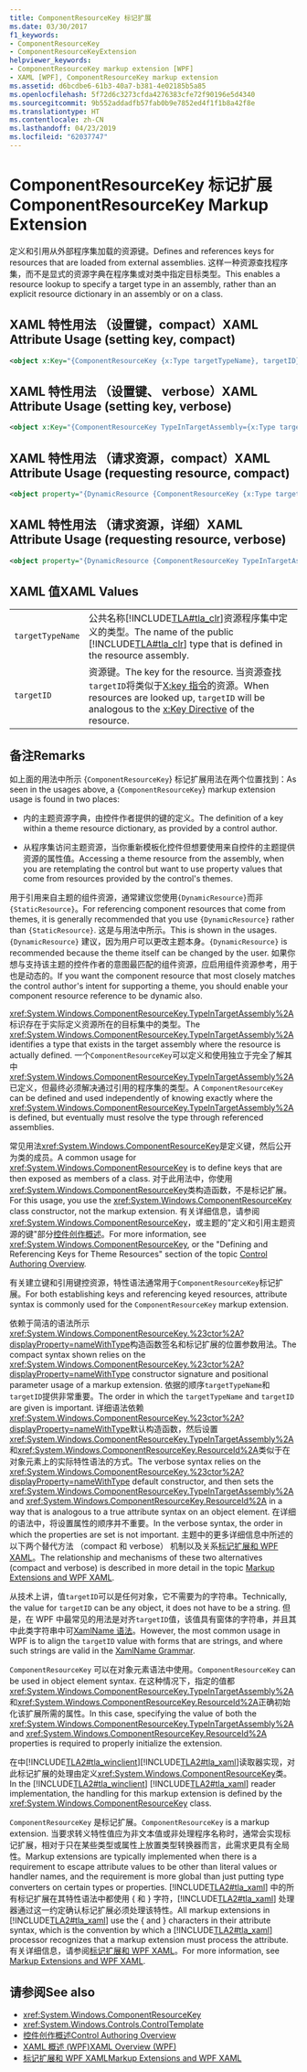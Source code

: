 ```yaml
---
title: ComponentResourceKey 标记扩展
ms.date: 03/30/2017
f1_keywords:
- ComponentResourceKey
- ComponentResourceKeyExtension
helpviewer_keywords:
- ComponentResourceKey markup extension [WPF]
- XAML [WPF], ComponentResourceKey markup extension
ms.assetid: d6bcdbe6-61b3-40a7-b381-4e02185b5a85
ms.openlocfilehash: 5f72d6c3273cfda4276383cfe72f90196e5d4340
ms.sourcegitcommit: 9b552addadfb57fab0b9e7852ed4f1f1b8a42f8e
ms.translationtype: HT
ms.contentlocale: zh-CN
ms.lasthandoff: 04/23/2019
ms.locfileid: "62037747"
---
```

# <a name="componentresourcekey-markup-extension"></a><span data-ttu-id="615d3-102">ComponentResourceKey 标记扩展</span><span class="sxs-lookup"><span data-stu-id="615d3-102">ComponentResourceKey Markup Extension</span></span>
<span data-ttu-id="615d3-103">定义和引用从外部程序集加载的资源键。</span><span class="sxs-lookup"><span data-stu-id="615d3-103">Defines and references keys for resources that are loaded from external assemblies.</span></span> <span data-ttu-id="615d3-104">这样一种资源查找程序集，而不是显式的资源字典在程序集或对类中指定目标类型。</span><span class="sxs-lookup"><span data-stu-id="615d3-104">This enables a resource lookup to specify a target type in an assembly, rather than an explicit resource dictionary in an assembly or on a class.</span></span>  
  
## <a name="xaml-attribute-usage-setting-key-compact"></a><span data-ttu-id="615d3-105">XAML 特性用法 （设置键，compact）</span><span class="sxs-lookup"><span data-stu-id="615d3-105">XAML Attribute Usage (setting key, compact)</span></span>  
  
```xml  
<object x:Key="{ComponentResourceKey {x:Type targetTypeName}, targetID}" .../>  
```  
  
## <a name="xaml-attribute-usage-setting-key-verbose"></a><span data-ttu-id="615d3-106">XAML 特性用法 （设置键、 verbose）</span><span class="sxs-lookup"><span data-stu-id="615d3-106">XAML Attribute Usage (setting key, verbose)</span></span>  
  
```xml  
<object x:Key="{ComponentResourceKey TypeInTargetAssembly={x:Type targetTypeName}, ResourceID=targetID}" .../>  
```  
  
## <a name="xaml-attribute-usage-requesting-resource-compact"></a><span data-ttu-id="615d3-107">XAML 特性用法 （请求资源，compact）</span><span class="sxs-lookup"><span data-stu-id="615d3-107">XAML Attribute Usage (requesting resource, compact)</span></span>  
  
```xml  
<object property="{DynamicResource {ComponentResourceKey {x:Type targetTypeName}, targetID}}" .../>  
```  
  
## <a name="xaml-attribute-usage-requesting-resource-verbose"></a><span data-ttu-id="615d3-108">XAML 特性用法 （请求资源，详细）</span><span class="sxs-lookup"><span data-stu-id="615d3-108">XAML Attribute Usage (requesting resource, verbose)</span></span>  
  
```xml  
<object property="{DynamicResource {ComponentResourceKey TypeInTargetAssembly={x:Type targetTypeName}, ResourceID=targetID}}" .../>  
```  
  
## <a name="xaml-values"></a><span data-ttu-id="615d3-109">XAML 值</span><span class="sxs-lookup"><span data-stu-id="615d3-109">XAML Values</span></span>  
  
|||  
|-|-|  
|`targetTypeName`|<span data-ttu-id="615d3-110">公共名称[!INCLUDE[TLA#tla_clr](../../../../includes/tlasharptla-clr-md.md)]资源程序集中定义的类型。</span><span class="sxs-lookup"><span data-stu-id="615d3-110">The name of the public [!INCLUDE[TLA#tla_clr](../../../../includes/tlasharptla-clr-md.md)] type that is defined in the resource assembly.</span></span>|  
|`targetID`|<span data-ttu-id="615d3-111">资源键。</span><span class="sxs-lookup"><span data-stu-id="615d3-111">The key for the resource.</span></span> <span data-ttu-id="615d3-112">当资源查找`targetID`将类似于[X:key 指令](../../xaml-services/x-key-directive.md)的资源。</span><span class="sxs-lookup"><span data-stu-id="615d3-112">When resources are looked up, `targetID` will be analogous to the [x:Key Directive](../../xaml-services/x-key-directive.md) of the resource.</span></span>|  
  
## <a name="remarks"></a><span data-ttu-id="615d3-113">备注</span><span class="sxs-lookup"><span data-stu-id="615d3-113">Remarks</span></span>  
 <span data-ttu-id="615d3-114">如上面的用法中所示 {`ComponentResourceKey`} 标记扩展用法在两个位置找到：</span><span class="sxs-lookup"><span data-stu-id="615d3-114">As seen in the usages above, a {`ComponentResourceKey`} markup extension usage is found in two places:</span></span>  
  
- <span data-ttu-id="615d3-115">内的主题资源字典，由控件作者提供的键的定义。</span><span class="sxs-lookup"><span data-stu-id="615d3-115">The definition of a key within a theme resource dictionary, as provided by a control author.</span></span>  
  
- <span data-ttu-id="615d3-116">从程序集访问主题资源，当你重新模板化控件但想要使用来自控件的主题提供资源的属性值。</span><span class="sxs-lookup"><span data-stu-id="615d3-116">Accessing a theme resource from the assembly, when you are retemplating the control but want to use property values that come from resources provided by the control's themes.</span></span>  
  
 <span data-ttu-id="615d3-117">用于引用来自主题的组件资源，通常建议您使用`{DynamicResource}`而非`{StaticResource}`。</span><span class="sxs-lookup"><span data-stu-id="615d3-117">For referencing component resources that come from themes, it is generally recommended that you use `{DynamicResource}` rather than `{StaticResource}`.</span></span> <span data-ttu-id="615d3-118">这是与用法中所示。</span><span class="sxs-lookup"><span data-stu-id="615d3-118">This is shown in the usages.</span></span> <span data-ttu-id="615d3-119">`{DynamicResource}` 建议，因为用户可以更改主题本身。</span><span class="sxs-lookup"><span data-stu-id="615d3-119">`{DynamicResource}` is recommended because the theme itself can be changed by the user.</span></span> <span data-ttu-id="615d3-120">如果你想与支持该主题的控件作者的意图最匹配的组件资源，应启用组件资源参考，用于也是动态的。</span><span class="sxs-lookup"><span data-stu-id="615d3-120">If you want the component resource that most closely matches the control author's intent for supporting a theme, you should enable your component resource reference to be dynamic also.</span></span>  
  
 <span data-ttu-id="615d3-121"><xref:System.Windows.ComponentResourceKey.TypeInTargetAssembly%2A>标识存在于实际定义资源所在的目标集中的类型。</span><span class="sxs-lookup"><span data-stu-id="615d3-121">The <xref:System.Windows.ComponentResourceKey.TypeInTargetAssembly%2A> identifies a type that exists in the target assembly where the resource is actually defined.</span></span> <span data-ttu-id="615d3-122">一个`ComponentResourceKey`可以定义和使用独立于完全了解其中<xref:System.Windows.ComponentResourceKey.TypeInTargetAssembly%2A>已定义，但最终必须解决通过引用的程序集的类型。</span><span class="sxs-lookup"><span data-stu-id="615d3-122">A `ComponentResourceKey` can be defined and used independently of knowing exactly where the <xref:System.Windows.ComponentResourceKey.TypeInTargetAssembly%2A> is defined, but eventually must resolve the type through referenced assemblies.</span></span>  
  
 <span data-ttu-id="615d3-123">常见用法<xref:System.Windows.ComponentResourceKey>是定义键，然后公开为类的成员。</span><span class="sxs-lookup"><span data-stu-id="615d3-123">A common usage for <xref:System.Windows.ComponentResourceKey> is to define keys that are then exposed as members of a class.</span></span> <span data-ttu-id="615d3-124">对于此用法中，你使用<xref:System.Windows.ComponentResourceKey>类构造函数，不是标记扩展。</span><span class="sxs-lookup"><span data-stu-id="615d3-124">For this usage, you use the <xref:System.Windows.ComponentResourceKey> class constructor, not the markup extension.</span></span> <span data-ttu-id="615d3-125">有关详细信息，请参阅<xref:System.Windows.ComponentResourceKey>，或主题的"定义和引用主题资源的键"部分[控件创作概述](../controls/control-authoring-overview.md)。</span><span class="sxs-lookup"><span data-stu-id="615d3-125">For more information, see <xref:System.Windows.ComponentResourceKey>, or the "Defining and Referencing Keys for Theme Resources" section of the topic [Control Authoring Overview](../controls/control-authoring-overview.md).</span></span>  
  
 <span data-ttu-id="615d3-126">有关建立键和引用键控资源，特性语法通常用于`ComponentResourceKey`标记扩展。</span><span class="sxs-lookup"><span data-stu-id="615d3-126">For both establishing keys and referencing keyed resources, attribute syntax is commonly used for the `ComponentResourceKey` markup extension.</span></span>  
  
 <span data-ttu-id="615d3-127">依赖于简洁的语法所示<xref:System.Windows.ComponentResourceKey.%23ctor%2A?displayProperty=nameWithType>构造函数签名和标记扩展的位置参数用法。</span><span class="sxs-lookup"><span data-stu-id="615d3-127">The compact syntax shown relies on the <xref:System.Windows.ComponentResourceKey.%23ctor%2A?displayProperty=nameWithType> constructor signature and positional parameter usage of a markup extension.</span></span> <span data-ttu-id="615d3-128">依据的顺序`targetTypeName`和`targetID`提供非常重要。</span><span class="sxs-lookup"><span data-stu-id="615d3-128">The order in which the `targetTypeName` and `targetID` are given is important.</span></span> <span data-ttu-id="615d3-129">详细语法依赖<xref:System.Windows.ComponentResourceKey.%23ctor%2A?displayProperty=nameWithType>默认构造函数，然后设置<xref:System.Windows.ComponentResourceKey.TypeInTargetAssembly%2A>和<xref:System.Windows.ComponentResourceKey.ResourceId%2A>类似于在对象元素上的实际特性语法的方式。</span><span class="sxs-lookup"><span data-stu-id="615d3-129">The verbose syntax relies on the <xref:System.Windows.ComponentResourceKey.%23ctor%2A?displayProperty=nameWithType> default constructor, and then sets the <xref:System.Windows.ComponentResourceKey.TypeInTargetAssembly%2A> and <xref:System.Windows.ComponentResourceKey.ResourceId%2A> in a way that is analogous to a true attribute syntax on an object element.</span></span> <span data-ttu-id="615d3-130">在详细的语法中，将设置属性的顺序并不重要。</span><span class="sxs-lookup"><span data-stu-id="615d3-130">In the verbose syntax, the order in which the properties are set is not important.</span></span> <span data-ttu-id="615d3-131">主题中的更多详细信息中所述的以下两个替代方法 （compact 和 verbose） 机制以及关系[标记扩展和 WPF XAML](markup-extensions-and-wpf-xaml.md)。</span><span class="sxs-lookup"><span data-stu-id="615d3-131">The relationship and mechanisms of these two alternatives (compact and verbose) is described in more detail in the topic [Markup Extensions and WPF XAML](markup-extensions-and-wpf-xaml.md).</span></span>  
  
 <span data-ttu-id="615d3-132">从技术上讲，值`targetID`可以是任何对象，它不需要为的字符串。</span><span class="sxs-lookup"><span data-stu-id="615d3-132">Technically, the value for `targetID` can be any object, it does not have to be a string.</span></span> <span data-ttu-id="615d3-133">但是，在 WPF 中最常见的用法是对齐`targetID`值，该值具有窗体的字符串，并且其中此类字符串中可[XamlName 语法](../../xaml-services/xamlname-grammar.md)。</span><span class="sxs-lookup"><span data-stu-id="615d3-133">However, the most common usage in WPF is to align the `targetID` value with forms that are strings, and where such strings are valid in the [XamlName Grammar](../../xaml-services/xamlname-grammar.md).</span></span>  
  
 <span data-ttu-id="615d3-134">`ComponentResourceKey` 可以在对象元素语法中使用。</span><span class="sxs-lookup"><span data-stu-id="615d3-134">`ComponentResourceKey` can be used in object element syntax.</span></span> <span data-ttu-id="615d3-135">在这种情况下，指定的值都<xref:System.Windows.ComponentResourceKey.TypeInTargetAssembly%2A>和<xref:System.Windows.ComponentResourceKey.ResourceId%2A>正确初始化该扩展所需的属性。</span><span class="sxs-lookup"><span data-stu-id="615d3-135">In this case, specifying the value of both the <xref:System.Windows.ComponentResourceKey.TypeInTargetAssembly%2A> and <xref:System.Windows.ComponentResourceKey.ResourceId%2A> properties is required to properly initialize the extension.</span></span>  
  
 <span data-ttu-id="615d3-136">在中[!INCLUDE[TLA2#tla_winclient](../../../../includes/tla2sharptla-winclient-md.md)][!INCLUDE[TLA2#tla_xaml](../../../../includes/tla2sharptla-xaml-md.md)]读取器实现，对此标记扩展的处理由定义<xref:System.Windows.ComponentResourceKey>类。</span><span class="sxs-lookup"><span data-stu-id="615d3-136">In the [!INCLUDE[TLA2#tla_winclient](../../../../includes/tla2sharptla-winclient-md.md)] [!INCLUDE[TLA2#tla_xaml](../../../../includes/tla2sharptla-xaml-md.md)] reader implementation, the handling for this markup extension is defined by the <xref:System.Windows.ComponentResourceKey> class.</span></span>  
  
 <span data-ttu-id="615d3-137">`ComponentResourceKey` 是标记扩展。</span><span class="sxs-lookup"><span data-stu-id="615d3-137">`ComponentResourceKey` is a markup extension.</span></span> <span data-ttu-id="615d3-138">当要求转义特性值应为非文本值或非处理程序名称时，通常会实现标记扩展，相对于只在某些类型或属性上放置类型转换器而言，此需求更具有全局性。</span><span class="sxs-lookup"><span data-stu-id="615d3-138">Markup extensions are typically implemented when there is a requirement to escape attribute values to be other than literal values or handler names, and the requirement is more global than just putting type converters on certain types or properties.</span></span> <span data-ttu-id="615d3-139">[!INCLUDE[TLA2#tla_xaml](../../../../includes/tla2sharptla-xaml-md.md)] 中的所有标记扩展在其特性语法中都使用 { 和 } 字符，[!INCLUDE[TLA2#tla_xaml](../../../../includes/tla2sharptla-xaml-md.md)] 处理器通过这一约定确认标记扩展必须处理该特性。</span><span class="sxs-lookup"><span data-stu-id="615d3-139">All markup extensions in [!INCLUDE[TLA2#tla_xaml](../../../../includes/tla2sharptla-xaml-md.md)] use the { and } characters in their attribute syntax, which is the convention by which a [!INCLUDE[TLA2#tla_xaml](../../../../includes/tla2sharptla-xaml-md.md)] processor recognizes that a markup extension must process the attribute.</span></span> <span data-ttu-id="615d3-140">有关详细信息，请参阅[标记扩展和 WPF XAML](markup-extensions-and-wpf-xaml.md)。</span><span class="sxs-lookup"><span data-stu-id="615d3-140">For more information, see [Markup Extensions and WPF XAML](markup-extensions-and-wpf-xaml.md).</span></span>  
  
## <a name="see-also"></a><span data-ttu-id="615d3-141">请参阅</span><span class="sxs-lookup"><span data-stu-id="615d3-141">See also</span></span>

- <xref:System.Windows.ComponentResourceKey>
- <xref:System.Windows.Controls.ControlTemplate>
- [<span data-ttu-id="615d3-142">控件创作概述</span><span class="sxs-lookup"><span data-stu-id="615d3-142">Control Authoring Overview</span></span>](../controls/control-authoring-overview.md)
- [<span data-ttu-id="615d3-143">XAML 概述 (WPF)</span><span class="sxs-lookup"><span data-stu-id="615d3-143">XAML Overview (WPF)</span></span>](xaml-overview-wpf.md)
- [<span data-ttu-id="615d3-144">标记扩展和 WPF XAML</span><span class="sxs-lookup"><span data-stu-id="615d3-144">Markup Extensions and WPF XAML</span></span>](markup-extensions-and-wpf-xaml.md)
